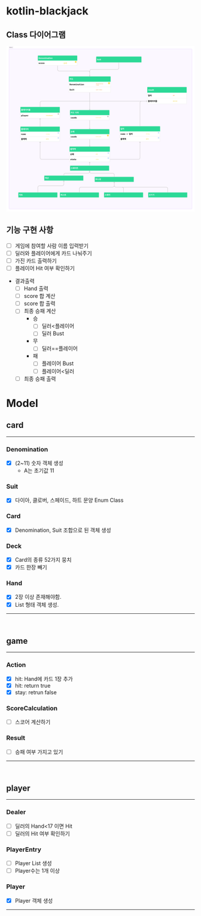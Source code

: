 # kotlin-blackjack

## Class 다이어그램

![ClassDiagram.png](image%2FClassDiagram.png)
<br>

## 기능 구현 사항

- [ ] 게임에 참여할 사람 이름 입력받기
- [ ] 딜러와 플레이어에게 카드 나눠주기
- [ ] 가진 카드 출력하기
- [ ] 플레이어 Hit 여부 확인하기

- 결과출력
    - [ ] Hand 출력
    - [ ] score 합 계산
    - [ ] score 합 출력
    - [ ] 최종 승패 계산
        - 승
            - [ ] 딜러<플레이어
            - [ ] 딜러 Bust
        - 무
            - [ ] 딜러==플레이어
        - 패
            - [ ] 플레이어 Bust
            - [ ] 플레이어<딜러
    - [ ] 최종 승패 출력

# Model

## card

-------------------

### Denomination

- [x] (2~11) 숫자 객체 생성
    - A는 초기값 11

### Suit

- [x] 다이아, 클로버, 스페이드, 하트 문양 Enum Class

### Card

-[x] Denomination, Suit 조합으로 된 객체 생성

### Deck

- [x] Card의 종류 52가지 뭉치
- [x] 카드 한장 빼기

### Hand

- [x] 2장 이상 존재해야함.
- [x] List<Card> 형태 객체 생성.

----------------

<br>

## game

-----------

### Action

- [x] hit: Hand에 카드 1장 추가
- [x] hit: return true
- [x] stay: retrun false

### ScoreCalculation

- [ ] 스코어 계산하기

### Result

- [ ] 승패 여부 가지고 있기

----------------

<br>

## player

-------------------

### Dealer

- [ ] 딜러의 Hand<17 이면 Hit
- [ ] 딜러의 Hit 여부 확인하기

### PlayerEntry

- [ ] Player List 생성
- [ ] Player수는 1개 이상

### Player
- [x] Player 객체 생성
-------------------
